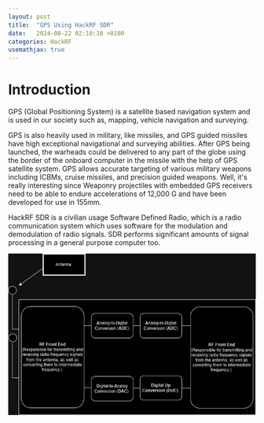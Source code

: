 ```yaml
---
layout: post
title:  "GPS Using HackRF SDR"
date:   2024-08-22 02:10:10 +0100
categories: HackRF
usemathjax: true
---
```


# Introduction 

GPS (Global Positioning System) is a satellite based navigation system and is used in our society such as, mapping, vehicle navigation and surveying. 

GPS is also heavily used in military, like missiles, and GPS guided missiles have high exceptional navigational and surveying abilities. After GPS being launched, the warheads could be delivered to any part of the globe using the border of the onboard computer in the missile with the help of GPS satellite system. 
GPS allows accurate targeting of various military weapons including ICBMs, cruise missiles, and precision guided weapons. 
Well, it's really interesting since Weaponry projectiles with embedded GPS receivers need to be able to endure accelerations of 
12,000 G and have been developed for use in 155mm. 

HackRF SDR is a civilian usage Software Defined Radio, which is a radio communication system which uses software for the modulation and demodulation of radio signals. SDR performs significant amounts of signal processing in a general purpose computer too. 


![SDR Architecture](https://github.com/Mardcelo/mardcelo.github.io/blob/f306249c08a17eccdbbcfebf3b3e9eb0bdf0db95/_posts/Images/SDR_arch.png)

